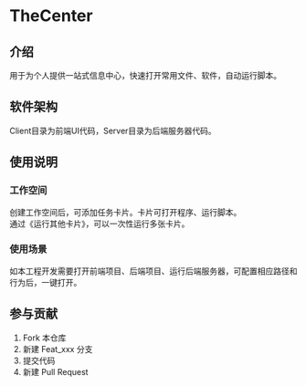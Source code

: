 # TheCenter

## 介绍
用于为个人提供一站式信息中心，快速打开常用文件、软件，自动运行脚本。

## 软件架构
Client目录为前端UI代码，Server目录为后端服务器代码。

## 使用说明

### 工作空间
创建工作空间后，可添加任务卡片。卡片可打开程序、运行脚本。  
通过《运行其他卡片》，可以一次性运行多张卡片。  

### 使用场景
如本工程开发需要打开前端项目、后端项目、运行后端服务器，可配置相应路径和行为后，一键打开。

## 参与贡献

1.  Fork 本仓库
2.  新建 Feat_xxx 分支
3.  提交代码
4.  新建 Pull Request

